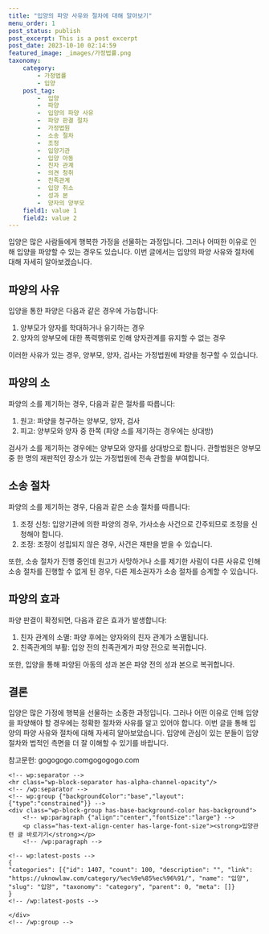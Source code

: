 ```yaml
---
title: "입양의 파양 사유와 절차에 대해 알아보기"
menu_order: 1
post_status: publish
post_excerpt: This is a post excerpt
post_date: 2023-10-10 02:14:59
featured_image: _images/가정법률.png
taxonomy:
    category:
        - 가정법률
        - 입양
    post_tag:
        -  입양
        -  파양
        -  입양의 파양 사유
        -  파양 판결 절차
        -  가정법원
        -  소송 절차
        -  조정
        -  입양기관
        -  입양 아동
        -  친자 관계
        -  의견 청취
        -  친족관계
        -  입양 취소
        -  성과 본
        -  양자의 양부모
    field1: value 1
    field2: value 2
---
```




입양은 많은 사람들에게 행복한 가정을 선물하는 과정입니다. 그러나 어떠한 이유로 인해 입양을 파양할 수 있는 경우도 있습니다. 이번 글에서는 입양의 파양 사유와 절차에 대해 자세히 알아보겠습니다.

## 파양의 사유

입양을 통한 파양은 다음과 같은 경우에 가능합니다:

1. 양부모가 양자를 학대하거나 유기하는 경우
2. 양자의 양부모에 대한 폭력행위로 인해 양자관계를 유지할 수 없는 경우

이러한 사유가 있는 경우, 양부모, 양자, 검사는 가정법원에 파양을 청구할 수 있습니다.

## 파양의 소

파양의 소를 제기하는 경우, 다음과 같은 절차를 따릅니다:

1. 원고: 파양을 청구하는 양부모, 양자, 검사
2. 피고: 양부모와 양자 중 한쪽 (파양 소를 제기하는 경우에는 상대방)

검사가 소를 제기하는 경우에는 양부모와 양자를 상대방으로 합니다. 관할법원은 양부모 중 한 명의 재판적인 장소가 있는 가정법원에 전속 관할을 부여합니다.

## 소송 절차

파양의 소를 제기하는 경우, 다음과 같은 소송 절차를 따릅니다:

1. 조정 신청: 입양기관에 의한 파양의 경우, 가사소송 사건으로 간주되므로 조정을 신청해야 합니다.
2. 조정: 조정이 성립되지 않은 경우, 사건은 재판을 받을 수 있습니다.

또한, 소송 절차가 진행 중인데 원고가 사망하거나 소를 제기한 사람이 다른 사유로 인해 소송 절차를 진행할 수 없게 된 경우, 다른 제소권자가 소송 절차를 승계할 수 있습니다.

## 파양의 효과

파양 판결이 확정되면, 다음과 같은 효과가 발생합니다:

1. 친자 관계의 소멸: 파양 후에는 양자와의 친자 관계가 소멸됩니다.
2. 친족관계의 부활: 입양 전의 친족관계가 파양 전으로 복귀합니다.

또한, 입양을 통해 파양된 아동의 성과 본은 파양 전의 성과 본으로 복귀합니다.

## 결론

입양은 많은 가정에 행복을 선물하는 소중한 과정입니다. 그러나 어떤 이유로 인해 입양을 파양해야 할 경우에는 정확한 절차와 사유를 알고 있어야 합니다. 이번 글을 통해 입양의 파양 사유와 절차에 대해 자세히 알아보았습니다. 입양에 관심이 있는 분들이 입양 절차와 법적인 측면을 더 잘 이해할 수 있기를 바랍니다.

참고문헌:
gogogogo.comgogogogo.com























































    <!-- wp:separator -->
    <hr class="wp-block-separator has-alpha-channel-opacity"/>
    <!-- /wp:separator -->
    <!-- wp:group {"backgroundColor":"base","layout":{"type":"constrained"}} -->
    <div class="wp-block-group has-base-background-color has-background">
        <!-- wp:paragraph {"align":"center","fontSize":"large"} -->
        <p class="has-text-align-center has-large-font-size"><strong>입양관련 글 바로가기</strong></p>
        <!-- /wp:paragraph -->
        
    <!-- wp:latest-posts -->
    {
    "categories": [{"id": 1407, "count": 100, "description": "", "link": "https://uknowlaw.com/category/%ec%9e%85%ec%96%91/", "name": "입양", "slug": "입양", "taxonomy": "category", "parent": 0, "meta": []}
    }
    <!-- /wp:latest-posts -->
    
    </div>
    <!-- /wp:group -->
    